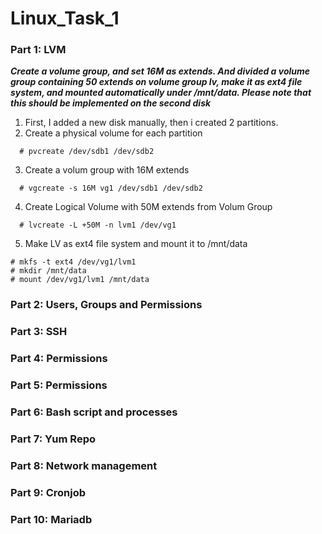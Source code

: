 # Linux_Task_1
### Part 1: LVM
***Create a volume group, and set 16M as extends. And divided a volume group containing 50 extends on
volume group lv, make it as ext4 file system, and mounted automatically under /mnt/data. Please
note that this should be implemented on the second disk***

1. First, I added a new disk manually, then i created 2 partitions.
2. Create a physical volume for each partition
```
  # pvcreate /dev/sdb1 /dev/sdb2
```

3. Create a volum group with 16M extends
```
  # vgcreate -s 16M vg1 /dev/sdb1 /dev/sdb2
```

4. Create Logical Volume with 50M extends from Volum Group
```
  # lvcreate -L +50M -n lvm1 /dev/vg1
```

5. Make LV as ext4 file system and mount it to /mnt/data
```
# mkfs -t ext4 /dev/vg1/lvm1 
# mkdir /mnt/data
# mount /dev/vg1/lvm1 /mnt/data 
```

### Part 2: Users, Groups and Permissions

### Part 3: SSH

### Part 4: Permissions

### Part 5: Permissions

### Part 6: Bash script and processes

### Part 7: Yum Repo

### Part 8: Network management

### Part 9: Cronjob

### Part 10: Mariadb
